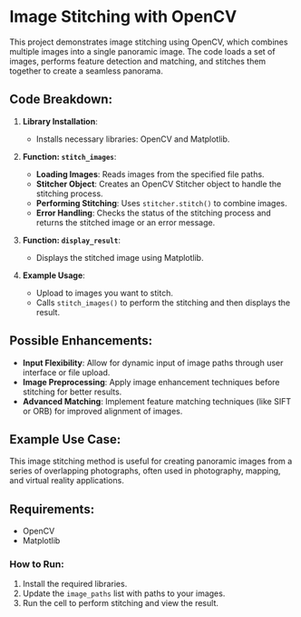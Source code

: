 # Image Stitching with OpenCV

This project demonstrates image stitching using OpenCV, which combines multiple images into a single panoramic image. The code loads a set of images, performs feature detection and matching, and stitches them together to create a seamless panorama.

## Code Breakdown:

1. **Library Installation**:
   - Installs necessary libraries: OpenCV and Matplotlib.

2. **Function: `stitch_images`**:
   - **Loading Images**: Reads images from the specified file paths.
   - **Stitcher Object**: Creates an OpenCV Stitcher object to handle the stitching process.
   - **Performing Stitching**: Uses `stitcher.stitch()` to combine images.
   - **Error Handling**: Checks the status of the stitching process and returns the stitched image or an error message.

3. **Function: `display_result`**:
   - Displays the stitched image using Matplotlib.

4. **Example Usage**:
   - Upload to images you want to stitch.
   - Calls `stitch_images()` to perform the stitching and then displays the result.

## Possible Enhancements:
- **Input Flexibility**: Allow for dynamic input of image paths through user interface or file upload.
- **Image Preprocessing**: Apply image enhancement techniques before stitching for better results.
- **Advanced Matching**: Implement feature matching techniques (like SIFT or ORB) for improved alignment of images.

## Example Use Case:
This image stitching method is useful for creating panoramic images from a series of overlapping photographs, often used in photography, mapping, and virtual reality applications.

## Requirements:
- OpenCV
- Matplotlib

### How to Run:
1. Install the required libraries.
2. Update the `image_paths` list with paths to your images.
3. Run the cell to perform stitching and view the result.
